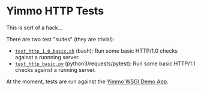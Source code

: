 Yimmo HTTP Tests
================

This is sort of a hack...

There are two test "suites" (they are trivial):

 - [`test_http_1_0_basic.sh`](./test_http_1_0_basic.sh) (bash): Run some basic HTTP/1.0 checks against a runnning server.
 - [`test_http_basic.py`](./test_http_basic.py) (python3/requests/pytest): Run some basic HTTP/1.1 checks against a running server.

At the moment, tests are run against the [Yimmo WSGI Demo App](../../wsgi/demo).

